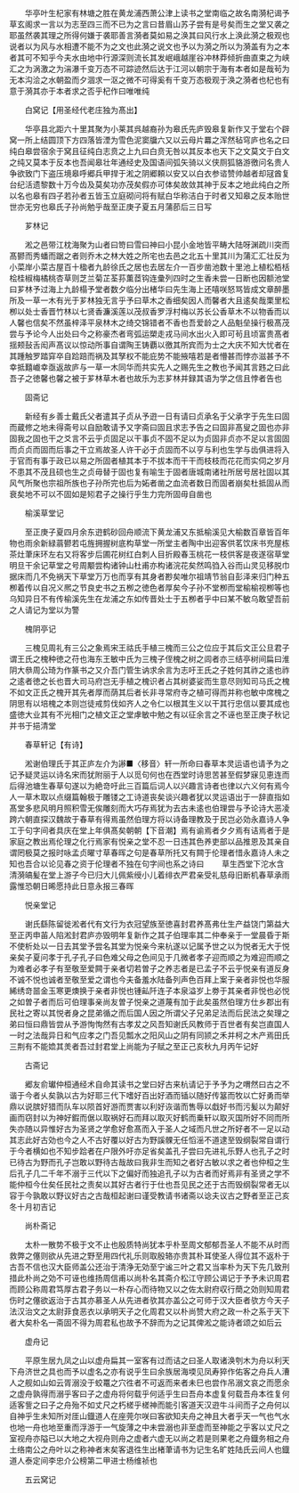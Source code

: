 <!-- { "loadSidebar": true } -->
　　华亭叶生杞家有林塘之胜在黄龙浦西萧公津上读书之堂南临之故名南漪杞谒予草玄阁求一言以为志至四三而不已为之言曰昔眉山苏子尝有是号矣而生之堂又袭之耶虽然袭其理之所得何嫌于袭耶善言漪者莫如易之涣其曰风行水上涣此漪之极观也说者以为风与水相遭不能不为之文也此漪之说文也予以为漪之所以为漪盖有为之本者其可不知乎今夫水由地中行源深则流长其发岷峨越崖谷冲林莽倾折曲直束之为峡汇之为涡激之为湍瀑千变万态不可踪迹然后达于江河以朝宗于海有本者如是哉茍为无本沟浍之水朝盈而夕涸求一沤之微不可得奚有千变万态极观于涣之漪者也杞也有意于漪其亦于本者求之否乎杞作曰唯唯纯

　　白窝记【用圣经代老庄独为髙出】

　　华亭县北距六十里其聚为小莱其呉越裔孙为皋氏先庐毁皋复新作又于堂右个辟窝一所上结圆顶下方四落皆湮为雪色泥窦牖六又以云母片羃之浑然毡穹庐也名之曰纯白皋尝宿余于窝且征纯白志贲之上九曰白贲无咎以其反本也天下之文莫文于白文之纯又莫本于反本也吾闻皋壮年通经史及国语间弧矢骑以义侠厕狐貉游徼问名贵人争欲致门下盗压境皋呼郷兵甲捍于淞之阴郷頼以安又以白衣参谘赞帅越者却冦酋复台纪活遗黎数十万今齿及莫矣功亦茂矣假亦可体矣故敛其神于反本之地此纯白之所以名也皋有四子若孙者五皆玉立庭砌问将有赋白华称洁白于时者又知皋之反本贻世世亦无穷也皋氏子孙尚勉乎哉至正庚子夏五月蒲莭后三日写

　　芗林记

　　淞之邑带江枕海聚为山者曰笴曰雪曰神曰小昆小金地皆平畴大陆呀渊疏川突而髙鬰而秀蟠而踞之者则乔木之林大姓之所宅也去邑之北五十里其川为蒲汇汇壮反为小菜岸小菜古屋百十楹者九龄徐氏之居也去居左介一百步凿池数十里池上植松栢栝桧桂椒梅橘桃杏草则芝兰菊芷荃荪薫茝钩连彚列四时之生香未尝一日断也因额池堂曰芗林予过海上九龄榻予堂者数夕临分出楮华曰先生海上还嘻咲怒骂皆成文章醉墨所及一草一木有光于芗林独无言乎予曰草木之香细矣因人而馨者大且逺矣哉栗里松栁以处士香晋竹林以七贤香濂溪莲以茂叔香罗浮村梅以苏长公香草木不以物香而以人馨也信矣不然虽梓泽平泉林木之绮交锦错者不香也吾爱龄之人品魁垒操行极髙茂尝与予论今人出处曰今之称豪杰者弯弧运槊走戎马间水出火入即可茍且顷富贵髙者揺颊鼔舌闳声髙议以惊动所事自谓陶王铸覇以徼其所宾而为士之大庆不知大忧者在其踵触罗踏穽卒自跲踣而祸及其孥权不能庇势不能掖嘻若是者懵甚而悖亦滋甚予不幸抵囏巇幸亟返故庐与一草一木同华而共实先人之赐先生之教也予闻其言韪之曰此吾子之徳馨也馨之被于芗林草木者也故乐为志芗林并録其语为学之信且悖者告也

　　固斋记

　　新经有乡善士戴氏父者遣其子贞从予逰一日有请曰贞承名于父承字于先生曰固而蔵修之地未得斋号以自励敢请予又字斋曰固且求志予告之曰固非髙叟之固也亦非固我之固也干之爻言不云乎贞固足以干事贞不固不足以为贞固非贞亦不足以言固固而贞贞而固而后事之干立焉故圣人许干必于贞固而不以亨与利也生学与齿俱进将入于官而有事于政已以易之所固者植其本于不拔本而干干而枝枝而花花而实伺之岁月不患其不茂且硕也生之贞毋替于固也复有喻生于固者唐城南诸社所居号居社固以其风气所聚也宗祖所族也子孙所完也后为妬者凿之血流者数日而固者崩矣杜抵固从而衰矣地不可以不固如是矧君子之操行乎生力完所固毋自凿也

　　榆溪草堂记

　　至正庚子夏四月余东逰鹤砂回舟顺流下黄龙浦又东抵榆溪见大榆数百章皆百年物也雨余新緑蓊鬰若屯旌拥握树底构草堂一所堂主者陶中出迎客供茗饮床书充屋栋茶灶茟床环左右又将客步后圃花树红白刺人目折殿春玉桃花一枝供客是夜遂宿草堂明旦干余记草堂之号周颙尝构诸钟山杜甫亦构诸浣花矣然鸣驺入谷而山灵见移脱巾据床而几不免祸天下草堂万万也而享有其身者尠矣唯尔祖靖节翁自彭泽来归门种五栁着传以自况义熈之节良史书之五栁之徳色者厚矣今子孙不堂栁而堂榆榆视栁等也乌知异日不有传榆溪先生在龙浦之东如传晋处士于五栁者乎中曰某不敏乌敢望吾前之人请记为堂以为警

　　槐阴亭记

　　三槐见周礼有三公之象焉宋王祜氏手植三槐而三公之位应于其后文正公旦君子谓王氏之槐种徳之苻也海东王敏中氏为三槐子侄槐之树之闾者亦三结亭树间扁曰淮阴大叅周公琦为作篆书之又介吾门管生讷求余言为志吁王氏之子姓何其祚之逺也祚之逺者徳之长也晋大司马府岂无手植之槐识者占其树婆娑而生意尽则知司马氏之槐不如文正氏之槐开其先者厚而荫其后者长非寻常府寺之植可得而并称也敏中席槐之阴思有以培槐之本则岂徒戒剪伐如齐人之令仁以根其生义以干其行忠信以要其成也盛徳大业其有不光相门之植文正之堂虖敏中勉之有以征余言之不诬也至正庚子秋记并书于挹清堂

　　春草轩记【有诗】

　　淞谢伯理氏于其正庐左介为謻■〈移音〉轩一所命曰春草本灵运语也请予为之记予疑灵运以诗名宋而犹附丽于人以觅句何也在西堂时诗思苦甚至假梦寐见恵连而后得池塘生春草句遂以为絶竒吁此三百篇后词人以兴趣言诗者也律以六义何有焉今人一草木取以点缀篇翰极于雕镂之工诗道丧矣谈兴趣者犹以灵运语出于一辞直指如髙堂多悲风明月照积雪无俟雕刻而大巧存焉犹为去古未逺也伯理尝与予论诗大恶凌跨六朝直探汉魏故于春草有得焉虽然伯理方将以诗备理教及于民岂必効永嘉诗人争工于句字间者具庆在堂上年俱髙矣朝朝【下音潮】焉有谕焉者夕夕焉有诘焉者于是家庭之教出焉伦理之化行焉家有悦亲之堂不忍一日违其色养吏部以品推恩及其亲自谓罔极莫之报时咏孟贞曜寸草春晖之句是春草所托又有闗于伦理者惜永嘉诗人未之知也吾合以论见春之资于伦理者不独在句字间也系之诗曰
　　草生西堂下沱水含清漪皜髪在堂上游子今已归大儿佩紫绶小儿着绯衣严君亲受礼慈母旧断机春草承雨露惟恐朝日晞愿持此日意永报三春晖

　　悦亲堂记

　　谢氏繇陈留徙淞者代有文行为衣冠望族至徳喜封君养髙弗仕生产益饶门第益大至正丙申苖人陷淞封君庐亦毁明年复新作之其子伯理率其二仲奉亲于一堂晨昏于斯不使析处以一日去其堂予尝名其堂为悦亲今来杭遂以记属予世之以为悦者无大于悦亲矣子夏问孝于孔子孔子曰色难父母之色间见于几微者孝子迎而顺之为难迎而顺之为难者必孝子有至敬至爱闗于亲者切若曽子之养志者是已孟子不云乎悦亲有道反身不诚不悦也诚者至敬至爱之谓也今夫备羞水陆备列声色百拜上案于亲者非悦也华服絺绣竒噐金玉寒更燠换于亲者非悦也锺畆阡连子本泉溢岁上劵于其亲者非悦也必悦之如曽子者而后可伯理事亲尚友曽子悦亲之道蔑有加于此矣虽然伯理方仕乡郡出有民社之寄以其悦者身之昆弟循之而后国人因之所谓父子兄弟足法而后民法之矣理之弟曰恒曰鼎皆尝从予游恂恂然有古孝犮之风吾知谢氏风教师于百世者有矣岂直国人一时之法哉异日和气应孝之门吾见瓢水之阳风山之阴有同颕之禾并柯之木产焉田氏三荆有不能嫓其羙者吾过封君堂上尚能为子赋之至正己亥秋九月丙午记好

　　古斋记

　　郷友俞瓛仲桓通经术自命其读书之堂曰好古来杭请记于予予为之喟然曰古之不谐于今者乆矣孰以古为好耶三代下嗜好百出好酒而锸以随好传簊而牧以亡好勇而举鼎以说膑好猎而队车以陨首好游而贾害以利好诙谐而售辱以戱好书而污髪以为颠好画而窃封以为神好鍜而倨以取祸好石而拜以取灭好鹤而乗轩以取灭国所好不同而所失亦随以异惟好古为圣贤之学愈好愈髙而入于圣人之域而凡世之所好者不一足以动其志此好古効也今之人不古好覆以好古为野謑髁无任慆滛不道逮至毁纲裂常自谓行于今者横如也不知步跲者在户限外吁亦足省矣盖孔子尝曰先进礼乐野人也孔子之时已待古为野而孔子岂敢以野待古哉故曰我非生而知之者好古敏以求之者也仲桓之生后孔子几二千年不溺于三代以下之偏好而独追孔子以为古者而好焉非有圣贤之学不能仲桓今仕矣任民社之责矣以其好古者行于仕也吾见民之还于古而毁纲裂常者无以容于今孰敢以野议好古之古哉桓起谢曰谨受教请书诸斋以谂夫议古之野者至正己亥冬十月初吉记

　　尚朴斋记

　　太朴一散势不极于文不止也殷质特尚犹本乎朴至周文郁郁吾圣人不能不从时而救弊之僿则欲从先进之野至用四代礼乐则取殷辂亦贵其朴耳使圣人得位其不返朴于古吾不信也汉大臣师盖公还治于清浄无効至宁谧三叶之君又当率朴为天下先几致刑措此朴尚之効不可诬也维扬周信甫以尚朴名其斋介松江守顾公谒记于予予未识周君而顾公称周君笃厚古君子务以一朴存心而待物又以之佐太尉府収行蕳之効则知周君伤时之僿欲返治于古其亦慕圣人从先进者欤其亦盖公之可师于汉大臣者欤方今天子法汉治文之太尉菲食恶衣以承明天子之化周君又以朴尚赞大府之政一朴之系于天下者大矣朴名一斋固不得为周君私也故予不辞而为之记其俾淞之能诗者颂之如后云

　　虚舟记

　　平原生居九凤之山以虚舟扁其一室客有过而诘之曰圣人取诸涣刳木为舟以利天下舟济世之具也而予以虚名之亦有说乎生曰余族居海堧见凤寿猝作佑客之舟兵人漕人之舰如山如云胥溺没于蛟鼍之穴徃者不可返而来者未巳也尝作吊溺文哀之而愿余之虚舟孰得而溺乎客曰子之虚舟将何载乎何适乎生曰吾舟本虚复何载吾舟本徃复何适客訾之曰子之舟殆不如丈尺之朽槎乎槎神而能引客道天汉逰牛斗间而子之舟何以自神乎生未知所对厓山鐡道人在座莞尔咲曰客欲知夫舟之神且大者乎天一气也气水也地一舟也地至重而浮游于一气旋薄之中未尝溺也非至虚而至神能之乎客以丈尺之室视舟亦隘已以大地之大视舟则舟之虚者六虚无以尚之若是则果老之舟鐡务相之舟土络南公之舟叶以之称神者末矣客退徃生出楮茟请书为记生名旷姓陆氏云间人也鐡道人泰定间李忠介公榜第二甲进士杨维祯也

　　五云窝记

